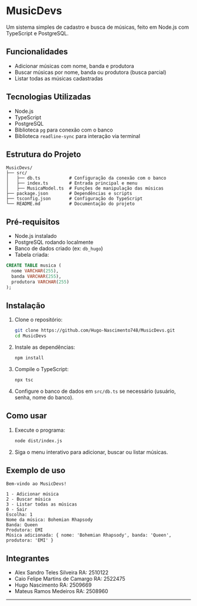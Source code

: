 # MusicDevs 

Um sistema simples de cadastro e busca de músicas, feito em Node.js com TypeScript e PostgreSQL.

## Funcionalidades
- Adicionar músicas com nome, banda e produtora
- Buscar músicas por nome, banda ou produtora (busca parcial)
- Listar todas as músicas cadastradas

## Tecnologias Utilizadas
- Node.js
- TypeScript
- PostgreSQL
- Biblioteca `pg` para conexão com o banco
- Biblioteca `readline-sync` para interação via terminal

## Estrutura do Projeto
```
MusicDevs/
├── src/
│   ├── db.ts           # Configuração da conexão com o banco
│   ├── index.ts        # Entrada principal e menu
│   ├── MusicaModel.ts  # Funções de manipulação das músicas
├── package.json        # Dependências e scripts
├── tsconfig.json       # Configuração do TypeScript
└── README.md           # Documentação do projeto
```

## Pré-requisitos
- Node.js instalado
- PostgreSQL rodando localmente
- Banco de dados criado (ex: `db_hugo`)
- Tabela criada:

```sql
CREATE TABLE musica (
  nome VARCHAR(255),
  banda VARCHAR(255),
  produtora VARCHAR(255)
);
```

## Instalação
1. Clone o repositório:
	```bash
	git clone https://github.com/Hugo-Nascimento748/MusicDevs.git
	cd MusicDevs
	```
2. Instale as dependências:
	```bash
	npm install
	```
3. Compile o TypeScript:
	```bash
	npx tsc
	```
4. Configure o banco de dados em `src/db.ts` se necessário (usuário, senha, nome do banco).

## Como usar
1. Execute o programa:
	```bash
	node dist/index.js
	```
2. Siga o menu interativo para adicionar, buscar ou listar músicas.

## Exemplo de uso
```
Bem-vindo ao MusicDevs!

1 - Adicionar música
2 - Buscar música
3 - Listar todas as músicas
0 - Sair
Escolha: 1
Nome da música: Bohemian Rhapsody
Banda: Queen
Produtora: EMI
Música adicionada: { nome: 'Bohemian Rhapsody', banda: 'Queen', produtora: 'EMI' }
```

## Integrantes
- Alex Sandro Teles Silveira RA: 2510122
- Caio Felipe Martins de Camargo RA: 2522475
- Hugo Nascimento RA: 2509669
- Mateus Ramos Medeiros RA: 2508960

---
